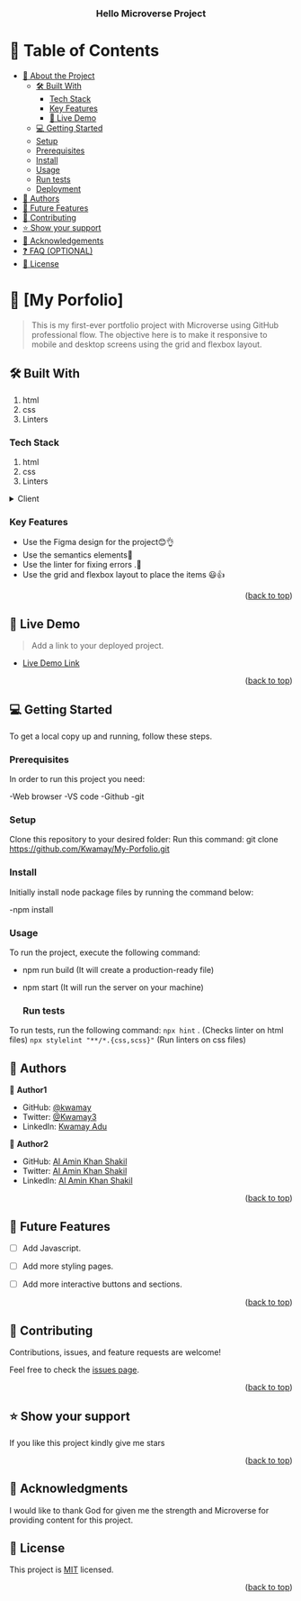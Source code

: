 <a name="Hello Microverse Project"></a>


<div align="center">
  

  <h3><b>Hello Microverse Project</b></h3>

</div>

# 📗 Table of Contents

- [📖 About the Project](#about-project)
  - [🛠 Built With](#built-with)
    - [Tech Stack](#tech-stack)
    - [Key Features](#key-features)
     - [🚀 Live Demo](#live-demo)
  - [💻 Getting Started](#getting-started)
  - [Setup](#setup)
  - [Prerequisites](#prerequisites)
  - [Install](#install)
  - [Usage](#usage)
  - [Run tests](#run-tests)
  - [Deployment](#deployment)
- [👥 Authors](#authors)
- [🔭 Future Features](#future-features)
- [🤝 Contributing](#contributing)
- [⭐️ Show your support](#support)
- [🙏 Acknowledgements](#acknowledgements)
- [❓ FAQ (OPTIONAL)](#faq)
- [📝 License](#license)


# 📖 [My Porfolio] <a name="about-project"></a>

> This is my first-ever portfolio project with Microverse using GitHub professional flow. The objective here is to make it responsive to mobile and desktop screens using the grid and flexbox layout.


## 🛠 Built With <a name="built-with"></a>
1. html
2. css
3. Linters

### Tech Stack <a name="tech-stack"></a>
1. html
2. css
3. Linters


<details>
  <summary>Client</summary>
  <ul>
    <li><a href="https://indexhtml.org/">HTML</a></li>
    <li><a href="https://styles=css/">CSS</a></li>
    <li><a href="https://linters/">Linters</a></li>
  </ul>
</details>


### Key Features <a name="key-features"></a>

- Use the Figma design for the project😊👌
- Use the semantics elements💯
- Use the linter for fixing errors .🚀
- Use the grid and flexbox layout to place the items 😃👍

<p align="right">(<a href="#readme-top">back to top</a>)</p>


## 🚀 Live Demo <a name="live-demo"></a>

> Add a link to your deployed project.

- [Live Demo Link](https://kwamay.github.io/My-Porforlio/)

<p align="right">(<a href="#readme-top">back to top</a>)</p>

## 💻 Getting Started <a name="getting-started"></a>


To get a local copy up and running, follow these steps.

### Prerequisites

In order to run this project you need:

-Web browser
-VS code
-Github
-git


### Setup

Clone this repository to your desired folder:
Run this command:
git clone https://github.com/Kwamay/My-Porfolio.git



### Install

Initially install node package files by running the command below:

-npm install


### Usage

To run the project, execute the following command:

- npm run build (It will create a production-ready file)
- npm start (It will run the server on your machine)

  ### Run tests

To run tests, run the following command:
`npx hint` .  (Checks linter on html files)
`npx stylelint "**/*.{css,scss}"` (Run linters on css files)


## 👥 Authors <a name="authors"></a>


👤 **Author1**

- GitHub: [@kwamay](https://github.com/kwamay)
- Twitter: [@Kwamay3](https://twitter.com/Kwamay3)
- LinkedIn: [Kwamay Adu](https://linkedin.com/in/кωαмαу-adu-2b396321a)

👤 **Author2**

- GitHub: [Al Amin Khan Shakil](https://github.com/Al-Amin-Khan-Shakil)
- Twitter: [Al Amin Khan Shakil](https://https://twitter.com/AlAminKhan85004)
- LinkedIn: [Al Amin Khan Shakil](https://https://www.linkedin.com/in/al-amin-khan-shakil-5a3b29252/)


<p align="right">(<a href="#readme-top">back to top</a>)</p>


## 🔭 Future Features <a name="future-features"></a>



- [ ] Add Javascript.
- [ ] Add more styling pages.
- [ ] Add more interactive buttons and sections.


<p align="right">(<a href="#readme-top">back to top</a>)</p>


## 🤝 Contributing <a name="contributing"></a>

Contributions, issues, and feature requests are welcome!

Feel free to check the [issues page](../../issues/).

<p align="right">(<a href="#readme-top">back to top</a>)</p>

## ⭐️ Show your support <a name="support"></a>


If you like this project kindly give me stars

<p align="right">(<a href="#readme-top">back to top</a>)</p>


## 🙏 Acknowledgments <a name="acknowledgements"></a>

I would like to thank God for given me the strength and Microverse 
for providing content for this project. 



## 📝 License <a name="MIT license"></a>

This project is [MIT](./LICENSE) licensed.


<p align="right">(<a href="#readme-top">back to top</a>)</p>